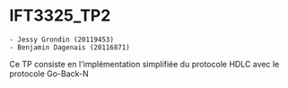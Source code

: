 # IFT3325_TP2

    - Jessy Grondin (20119453)
    - Benjamin Dagenais (20116871)

Ce TP consiste en l'implémentation simplifiée du protocole HDLC avec le protocole Go-Back-N


